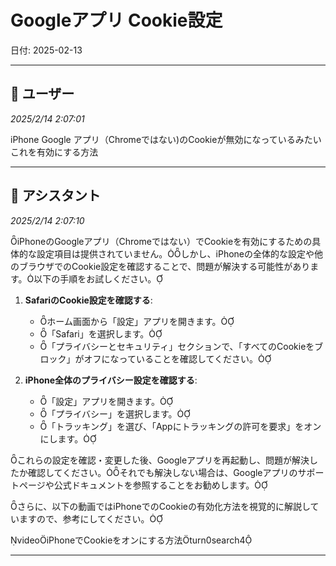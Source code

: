# Googleアプリ Cookie設定

日付: 2025-02-13

---

## 👤 ユーザー
*2025/2/14 2:07:01*

iPhone Google アプリ（Chromeではない)のCookieが無効になっているみたい これを有効にする方法

---

## 🤖 アシスタント
*2025/2/14 2:07:10*

iPhoneのGoogleアプリ（Chromeではない）でCookieを有効にするための具体的な設定項目は提供されていません。しかし、iPhoneの全体的な設定や他のブラウザでのCookie設定を確認することで、問題が解決する可能性があります。以下の手順をお試しください。

1. **SafariのCookie設定を確認する**:
   - ホーム画面から「設定」アプリを開きます。
   - 「Safari」を選択します。
   - 「プライバシーとセキュリティ」セクションで、「すべてのCookieをブロック」がオフになっていることを確認してください。

2. **iPhone全体のプライバシー設定を確認する**:
   - 「設定」アプリを開きます。
   - 「プライバシー」を選択します。
   - 「トラッキング」を選び、「Appにトラッキングの許可を要求」をオンにします。

これらの設定を確認・変更した後、Googleアプリを再起動し、問題が解決したか確認してください。それでも解決しない場合は、Googleアプリのサポートページや公式ドキュメントを参照することをお勧めします。

さらに、以下の動画ではiPhoneでのCookieの有効化方法を視覚的に解説していますので、参考にしてください。

videoiPhoneでCookieをオンにする方法turn0search4

---
